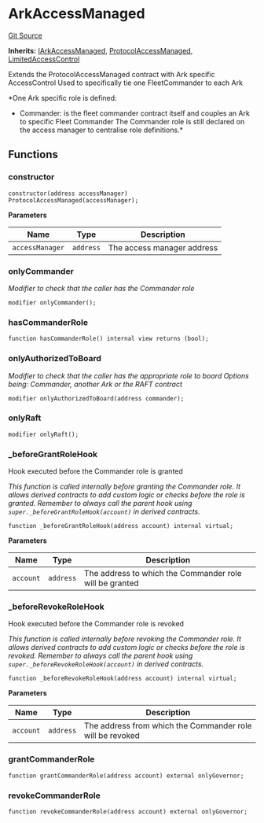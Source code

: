 # ArkAccessManaged
[Git Source](https://github.com/OasisDEX/summer-earn-protocol/blob/02b633fc64591288020c32f3fcb6421ab62209d5/src/contracts/ArkAccessManaged.sol)

**Inherits:**
[IArkAccessManaged](/src/interfaces/IArkAccessManaged.sol/interface.IArkAccessManaged.md), [ProtocolAccessManaged](/src/contracts/ProtocolAccessManaged.sol/contract.ProtocolAccessManaged.md), [LimitedAccessControl](/src/contracts/LimitedAccessControl.sol/contract.LimitedAccessControl.md)

Extends the ProtocolAccessManaged contract with Ark specific AccessControl
Used to specifically tie one FleetCommander to each Ark

*One Ark specific role is defined:
- Commander: is the fleet commander contract itself and couples an
Ark to specific Fleet Commander
The Commander role is still declared on the access manager to centralise
role definitions.*


## Functions
### constructor


```solidity
constructor(address accessManager) ProtocolAccessManaged(accessManager);
```
**Parameters**

|Name|Type|Description|
|----|----|-----------|
|`accessManager`|`address`|The access manager address|


### onlyCommander

*Modifier to check that the caller has the Commander role*


```solidity
modifier onlyCommander();
```

### hasCommanderRole


```solidity
function hasCommanderRole() internal view returns (bool);
```

### onlyAuthorizedToBoard

*Modifier to check that the caller has the appropriate role to board
Options being: Commander, another Ark or the RAFT contract*


```solidity
modifier onlyAuthorizedToBoard(address commander);
```

### onlyRaft


```solidity
modifier onlyRaft();
```

### _beforeGrantRoleHook

Hook executed before the Commander role is granted

*This function is called internally before granting the Commander role.
It allows derived contracts to add custom logic or checks before the role is granted.
Remember to always call the parent hook using `super._beforeGrantRoleHook(account)` in derived contracts.*


```solidity
function _beforeGrantRoleHook(address account) internal virtual;
```
**Parameters**

|Name|Type|Description|
|----|----|-----------|
|`account`|`address`|The address to which the Commander role will be granted|


### _beforeRevokeRoleHook

Hook executed before the Commander role is revoked

*This function is called internally before revoking the Commander role.
It allows derived contracts to add custom logic or checks before the role is revoked.
Remember to always call the parent hook using `super._beforeRevokeRoleHook(account)` in derived contracts.*


```solidity
function _beforeRevokeRoleHook(address account) internal virtual;
```
**Parameters**

|Name|Type|Description|
|----|----|-----------|
|`account`|`address`|The address from which the Commander role will be revoked|


### grantCommanderRole


```solidity
function grantCommanderRole(address account) external onlyGovernor;
```

### revokeCommanderRole


```solidity
function revokeCommanderRole(address account) external onlyGovernor;
```

